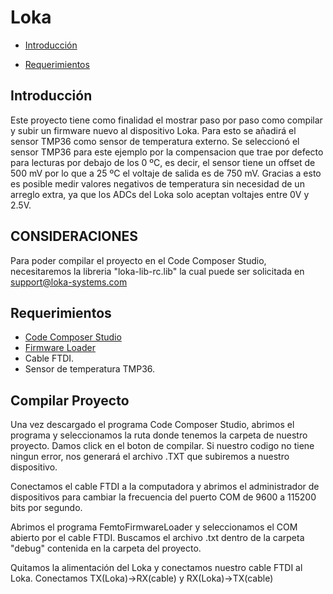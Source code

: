 Loka
====

-   [Introducción](#introduccion)

-   [Requerimientos](#requirimientos)

Introducción
------------
Este proyecto tiene como finalidad el mostrar paso por paso como compilar y subir un firmware nuevo al dispositivo Loka. Para esto se añadirá el sensor TMP36 como sensor de temperatura externo. Se seleccionó el sensor TMP36 para este ejemplo por la compensacion que trae por defecto para lecturas por debajo de los 0 ºC, es decir, el sensor tiene un offset de 500 mV por lo que  a 25 ºC el voltaje de salida es de 750 mV. Gracias a esto es posible medir valores negativos de temperatura sin necesidad de un arreglo extra, ya que los ADCs del Loka solo aceptan voltajes entre 0V y 2.5V.   

CONSIDERACIONES
---------------
Para poder compilar el proyecto en el Code Composer Studio, necesitaremos la libreria "loka-lib-rc.lib" la cual puede ser solicitada en support@loka-systems.com

Requerimientos
--------------
-   [Code Composer Studio](http://www.ti.com/tool/ccstudio)
-   [Firmware Loader](http://www.thought-creator.com/wp-content/uploads/2015/03/FemtoFirmwareLoader.zip)
-   Cable FTDI.
-   Sensor de temperatura TMP36.

Compilar Proyecto
-----------------
Una vez descargado el programa Code Composer Studio, abrimos el programa y seleccionamos la ruta donde tenemos la carpeta de nuestro proyecto. Damos click en el boton de compilar. Si nuestro codigo no tiene ningun error, nos generará el archivo .TXT que subiremos a nuestro dispositivo.


Conectamos el cable FTDI a la computadora y abrimos el administrador de dispositivos para cambiar la frecuencia del puerto COM de 9600 a 115200 bits por segundo.

Abrimos el programa FemtoFirmwareLoader y seleccionamos el COM abierto por el cable FTDI. Buscamos el archivo .txt dentro de la carpeta "debug" contenida en la carpeta del proyecto.

Quitamos la alimentación del Loka y conectamos nuestro cable FTDI al Loka. Conectamos TX(Loka)->RX(cable) y RX(Loka)->TX(cable)

